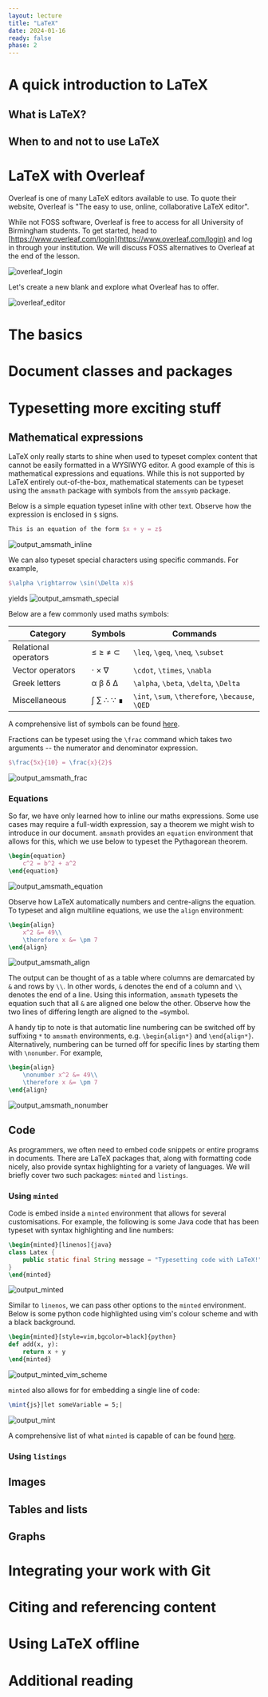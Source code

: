 ```yaml
---
layout: lecture
title: "LaTeX"
date: 2024-01-16
ready: false
phase: 2
---
```


# A quick introduction to LaTeX

## What is LaTeX?

## When to and not to use LaTeX

# LaTeX with Overleaf

Overleaf is one of many LaTeX editors available to use. To quote their website, Overleaf is "The easy to use, online, collaborative LaTeX editor".

While not FOSS software, Overleaf is free to access for all University of Birmingham students. To get started, head to [https://www.overleaf.com/login](https://www.overleaf.com/login) and log in through your institution. We will discuss FOSS alternatives to Overleaf at the end of the lesson.

![overleaf_login](/2023/files/latex/overleaf_login.png "Login page of overleaf.com.")

Let's create a new blank and explore what Overleaf has to offer.

![overleaf_editor](/2023/files/latex/overleaf_editor.png "Overleaf's editor view")

# The basics

# Document classes and packages

# Typesetting more exciting stuff

## Mathematical expressions

LaTeX only really starts to shine when used to typeset complex content that cannot be easily formatted in a WYSIWYG editor. A good example of this is mathematical expressions and equations. While this is not supported by LaTeX entirely out-of-the-box, mathematical statements can be typeset using the `amsmath` package with symbols from the `amssymb` package.

Below is a simple equation typeset inline with other text. Observe how the expression is enclosed in `$` signs.

```latex
This is an equation of the form $x + y = z$
```

![output_amsmath_inline](/2023/files/latex/output_amsmath_inline.png "A simple equation inline with other text.")

We can also typeset special characters using specific commands. For example,

```latex
$\alpha \rightarrow \sin(\Delta x)$
```

yields
![output_amsmath_special](/2023/files/latex/output_amsmath_special.png "An equation with special characters.")

Below are a few commonly used maths symbols:

| Category             | Symbols   | Commands                                         |
|----------------------|-----------|--------------------------------------------------|
| Relational operators | ≤ ≥ ≠ ⊂   |`\leq`, `\geq`, `\neq`, `\subset`                 |
| Vector operators     | ⋅ × ∇      | `\cdot`, `\times`, `\nabla`                      |
| Greek letters        | α β δ Δ    | `\alpha`, `\beta`, `\delta`, `\Delta`            |
| Miscellaneous        | ∫ ∑ ∴ ∵ ∎ | `\int`, `\sum`, `\therefore`, `\because`, `\QED` |

A comprehensive list of symbols can be found [here](https://tug.ctan.org/info/symbols/comprehensive/symbols-a4.pdf).

Fractions can be typeset using the `\frac` command which takes two arguments -- the numerator and denominator expression.

```latex
$\frac{5x}{10} = \frac{x}{2}$
```

![output_amsmath_frac](/2023/files/latex/output_amsmath_frac.png "An equation with fractions.")

### Equations

So far, we have only learned how to inline our maths expressions. Some use cases may require a full-width expression, say a theorem we might wish to introduce in our document. `amsmath` provides an `equation` environment that allows for this, which we use below to typeset the Pythagorean theorem.

```latex
\begin{equation}
    c^2 = b^2 + a^2
\end{equation}
```

![output_amsmath_equation](/2023/files/latex/output_amsmath_equation.png "A full-width equation.")

Observe how LaTeX automatically numbers and centre-aligns the equation.
To typeset and align multiline equations, we use the `align` environment:

```latex
\begin{align}
    x^2 &= 49\\
    \therefore x &= \pm 7
\end{align}
```

![output_amsmath_align](/2023/files/latex/output_amsmath_align.png "A multi-line equation.")

The output can be thought of as a table where columns are demarcated by `&` and rows by `\\`. In other words, `&` denotes the end of a column and `\\` denotes the end of a line. Using this information, `amsmath` typesets the equation such that all `&` are aligned one below the other. Observe how the two lines of differing length are aligned to the `=`symbol.

A handy tip to note is that automatic line numbering can be switched off by suffixing `*` to `amsmath` environments, e.g. `\begin{align*}` and `\end{align*}`. Alternatively, numbering can be turned off for specific lines by starting them with `\nonumber`. For example,

```latex
\begin{align}
    \nonumber x^2 &= 49\\
    \therefore x &= \pm 7
\end{align}
```

![output_amsmath_nonumber](/2023/files/latex/output_amsmath_nonumber.png "A multi-line equation where some lines are unnumbered.")

## Code

As programmers, we often need to embed code snippets or entire programs in documents. There are LaTeX packages that, along with formatting code nicely, also provide syntax highlighting for a variety of languages. We will briefly cover two such packages: `minted` and `listings`.

### Using `minted`

Code is embed inside a `minted` environment that allows for several customisations. For example, the following is some Java code that has been typeset with syntax highlighting and line numbers:

```latex
\begin{minted}[linenos]{java}
class Latex {
    public static final String message = "Typesetting code with LaTeX!";
}
\end{minted}
```

![output_minted](/2023/files/latex/output_minted.png "Some Java code typeset using minted.")

Similar to `linenos`, we can pass other options to the `minted` environment. Below is some python code highlighted using vim's colour scheme and with a black background.

```latex
\begin{minted}[style=vim,bgcolor=black]{python}
def add(x, y):
    return x + y
\end{minted}
```

![output_minted_vim_scheme](/2023/files/latex/output_minted_vim_scheme.png "Some python code typeset using minted.")

`minted` also allows for for embedding a single line of code:

```latex
\mint{js}|let someVariable = 5;|
```

![output_mint](/2023/files/latex/output_mint.png "A single line of JavaScript typeset using \mint.")

A comprehensive list of what `minted` is capable of can be found [here](https://tug.ctan.org/macros/latex/contrib/minted/minted.pdf).

### Using `listings`

## Images

## Tables and lists

## Graphs

# Integrating your work with Git

# Citing and referencing content

# Using LaTeX offline

# Additional reading
